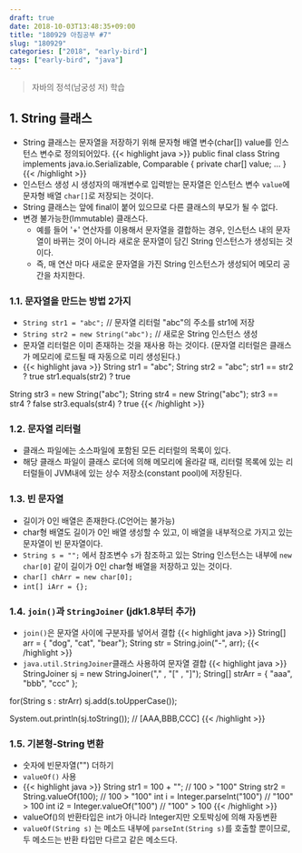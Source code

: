 ```yaml
---
draft: true
date: 2018-10-03T13:48:35+09:00
title: "180929 아침공부 #7"
slug: "180929"
categories: ["2018", "early-bird"]
tags: ["early-bird", "java"]
---
```


>자바의 정석(남궁성 저) 학습

## 1. String 클래스
- String 클래스는 문자열을 저장하기 위해 문자형 배열 변수(char[]) value를 인스턴스 변수로 정의되어있다.
  {{< highlight java >}}
public final class String implements java.io.Serializable, Comparable {
    private char[] value;
    ...
}
{{< /highlight >}}
- 인스턴스 생성 시 생성자의 매개변수로 입력받는 문자열은 인스턴스 변수 `value`에 문자형 배열 `char[]`로 저장되는 것이다.
- String 클래스는 앞에 final이 붙어 있으므로 다른 클래스의 부모가 될 수 없다.
- 변경 불가능한(Immutable) 클래스다.
  - 예를 들어 '+' 연산자를 이용해서 문자열을 결합하는 경우, 인스턴스 내의 문자열이 바뀌는 것이 아니라 새로운 문자열이 담긴 String 인스턴스가 생성되는 것이다.
  - 즉, 매 연산 마다 새로운 문자열을 가진 String 인스턴스가 생성되어 메모리 공간을 차지한다.

### 1.1. 문자열을 만드는 방법 2가지
- `String str1 = "abc";` // 문자열 리터럴 "abc"의 주소를 str1에 저장
- `String str2 = new String("abc");` // 새로운 String 인스턴스 생성
- 문자열 리터럴은 이미 존재하는 것을 재사용 하는 것이다. (문자열 리터럴은 클래스가 메모리에 로드될 때 자동으로 미리 생성된다.)
- {{< highlight java >}}
String str1 = "abc";
String str2 = "abc";
str1 == str2 ? true
str1.equals(str2) ? true

String str3 = new String("abc");
String str4 = new String("abc");
str3 == str4 ? false
str3.equals(str4) ? true
{{< /highlight >}}

### 1.2. 문자열 리터럴
- 클래스 파일에는 소스파일에 포함된 모든 리터럴의 목록이 있다.
- 해당 클래스 파일이 클래스 로더에 의해 메모리에 올라갈 때, 리터럴 목록에 있는 리터럴들이 JVM내에 있는 상수 저장소(constant pool)에 저장된다.

### 1.3. 빈 문자열
- 길이가 0인 배열은 존재한다.(C언어는 불가능)
- char형 배열도 길이가 0인 배열 생성할 수 있고, 이 배열을 내부적으로 가지고 있는 문자열이 빈 문자열이다.
- `String s = "";` 에서 참조변수 `s`가 참조하고 있는 String 인스턴스는 내부에 `new char[0]` 같이 길이가 0인 char형 배열을 저장하고 있는 것이다.
- `char[] chArr = new char[0];`
- `int[] iArr = {};`

### 1.4. `join()`과 `StringJoiner` (jdk1.8부터 추가)
- `join()`은 문자열 사이에 구분자를 넣어서 결합
  {{< highlight java >}}
String[] arr = { "dog", "cat", "bear"};
String str = String.join("-", arr);
{{< /highlight >}}
- `java.util.StringJoiner`클래스 사용하여 문자열 결합
  {{< highlight java >}}
StringJoiner sj = new StringJoiner("," , "[" , "]");
String[] strArr = { "aaa", "bbb", "ccc" };

for(String s : strArr)
    sj.add(s.toUpperCase());

System.out.println(sj.toString()); // [AAA,BBB,CCC]
{{< /highlight >}}

### 1.5. 기본형-String 변환
- 숫자에 빈문자열("") 더하기
- `valueOf()` 사용
- {{< highlight java >}}
String str1 = 100 + ""; // 100 > "100"
String str2 = String.valueOf(100); // 100 > "100"
int i = Integer.parseInt("100") // "100" > 100
int i2 = Integer.valueOf("100") // "100" > 100
{{< /highlight >}}
- valueOf()의 반환타입은 int가 아니라 Integer지만 오토박싱에 의해 자동변환
- `valueOf(String s)` 는 메소드 내부에 `parseInt(String s)`를 호출할 뿐이므로, 두 메소드는 반환 타입만 다르고 같은 메소드다.
